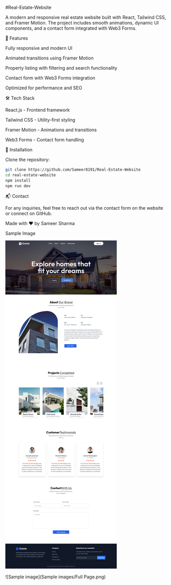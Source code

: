 #Real-Estate-Website

A modern and responsive real estate website built with React, Tailwind CSS, and Framer Motion. The project includes smooth animations, dynamic UI components, and a contact form integrated with Web3 Forms.

🚀 Features

Fully responsive and modern UI

Animated transitions using Framer Motion

Property listing with filtering and search functionality

Contact form with Web3 Forms integration

Optimized for performance and SEO

🛠 Tech Stack

React.js - Frontend framework

Tailwind CSS - Utility-first styling

Framer Motion - Animations and transitions

Web3 Forms - Contact form handling

📌 Installation

Clone the repository:
```sh
git clone https://github.com/Sameer8191/Real-Estate-Website
cd real-estate-website
npm install
npm run dev
```

📬 Contact

For any inquiries, feel free to reach out via the contact form on the website or connect on GitHub.

Made with ❤️ by Sameer Sharma

Sample Image

![Sample](https://github.com/Sameer8191/Real-Estate-Website/blob/main/Sample%20images/Full%20Page.png)


![Sample image](Sample images/Full Page.png)
